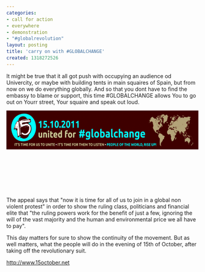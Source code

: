 ```yaml
---
categories:
- call for action
- everywhere
- demonstration
- "#globalrevolution"
layout: posting
title: 'carry on with #GLOBALCHANGE'
created: 1318272526
---
```

<p>It might be true that it all got push with occupying an audience od Univercity, or maybe with building tents in main squaires of Spain, but from now on we do everything globally. And so that you dont have to find the embassy to blame or support, this time #GLOBALCHANGE allows You to go out on Yourr street, Your squaire and speak out loud.</p><p><img alt="#globalchange, creative activism" src="/assets/files/u5/banner2.png" style="width: 600px; height: 102px; float: left;"></p><p>&nbsp;</p><p>&nbsp;</p><p>&nbsp;</p><p>&nbsp;</p><p>The appeal says that "now it is time for all of us to join in a global non violent protest" in order to show the ruling class, politicians and financial elite that "the ruling powers work for the benefit of just a few, ignoring the will of the vast majority and the human and environmental price we all have to pay".</p><p>This day matters for sure to show the continuity of the movement. But as well matters, what the people will do in the evening of 15th of October, after taking off the revolutionary suit.</p><p><a href="http://www.15october.net">http://www.15october.net</a></p>
